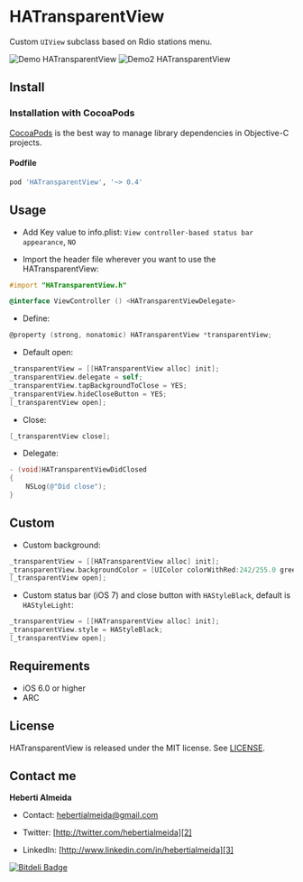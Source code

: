 HATransparentView
=================

Custom `UIView` subclass based on Rdio stations menu.

![Demo HATransparentView](https://raw.github.com/hebertialmeida/HATransparentView/master/HATransparentViewDemo/Images.xcassets/1.png)
![Demo2 HATransparentView](https://raw.github.com/hebertialmeida/HATransparentView/master/HATransparentViewDemo/Images.xcassets/2.png)

Install
-----

### Installation with CocoaPods
[CocoaPods](http://cocoapods.org) is the best way to manage library dependencies in Objective-C projects.

#### Podfile
```ruby
pod 'HATransparentView', '~> 0.4'
```

Usage
-----
 * Add Key value to info.plist: `View controller-based status bar appearance`, `NO`

 * Import the header file wherever you want to use the HATransparentView:
```objective-c
#import "HATransparentView.h"

@interface ViewController () <HATransparentViewDelegate>
```

 * Define:
```objective-c
@property (strong, nonatomic) HATransparentView *transparentView;
```

 * Default open:
```objective-c
_transparentView = [[HATransparentView alloc] init];
_transparentView.delegate = self;
_transparentView.tapBackgroundToClose = YES;
_transparentView.hideCloseButton = YES;
[_transparentView open];
```

 * Close:
```objective-c
[_transparentView close];
```

 * Delegate:
```objective-c
- (void)HATransparentViewDidClosed
{
    NSLog(@"Did close");
}
```

Custom
-----

 * Custom background:
```objective-c
_transparentView = [[HATransparentView alloc] init];
_transparentView.backgroundColor = [UIColor colorWithRed:242/255.0 green:46/255.0 blue:50/255.0 alpha:0.9];
[_transparentView open];
```

 * Custom status bar (iOS 7) and close button with `HAStyleBlack`, default is `HAStyleLight`:
```objective-c
_transparentView = [[HATransparentView alloc] init];
_transparentView.style = HAStyleBlack;
[_transparentView open];
```


Requirements
----------
* iOS 6.0 or higher
* ARC

## License
HATransparentView is released under the MIT license. See
[LICENSE](https://github.com/hebertialmeida/HATransparentView/blob/master/LICENSE).

Contact me
----------

**Heberti Almeida**  


* Contact: [hebertialmeida@gmail.com][1]
* Twitter: [http://twitter.com/hebertialmeida][2] 
* LinkedIn: [http://www.linkedin.com/in/hebertialmeida][3] 

  [1]: mailto:hebertialmeida@gmail.com
  [2]: http://twitter.com/hebertialmeida
  [3]: http://www.linkedin.com/in/hebertialmeida 


[![Bitdeli Badge](https://d2weczhvl823v0.cloudfront.net/hebertialmeida/hatransparentview/trend.png)](https://bitdeli.com/free "Bitdeli Badge")

